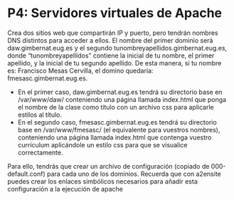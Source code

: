 # P4: Servidores virtuales de Apache

Crea dos sitios web que compartirán IP y puerto, pero tendrán nombres DNS distintos
para acceder a ellos. El nombre del primer dominio será daw.gimbernat.eug.es y el
segundo tunombreyapellidos.gimbernat.eug.es, donde “tunombreyapellidos” contiene
la inicial de tu nombre, el primer apellido, y la inicial de tu segundo apellido. De esta
manera, si tu nombre es: Francisco Mesas Cervilla, el domino quedaría:
fmesasc.gimbernat.eug.es.

- En el primer caso, daw.gimbernat.eug.es tendrá su directorio base en
/var/www/daw/ conteniendo una página llamada index.html que ponga el
nombre de la clase como título con un archivo css para aplicarle estilos al título.
- En el segundo caso, fmesasc.gimbernat.eug.es tendrá su directorio base en
/var/www/fmesasc/ (el equivalente para vuestros nombres), conteniendo una
página llamada index.html que contenga vuestro currículum aplicándole un
estilo css para que se visualice correctamente.

Para ello, tendrás que crear un archivo de configuración (copiado de 000-default.conf)
para cada uno de los dominios. Recuerda que con a2ensite puedes crear los enlaces
simbólicos necesarios para añadir esta configuración a la ejecución de apache
